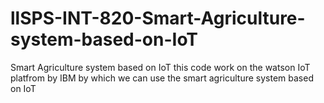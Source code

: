 # llSPS-INT-820-Smart-Agriculture-system-based-on-IoT
Smart Agriculture system based on IoT
this code work on the watson IoT platfrom by IBM by which we can use the smart agriculture system based on IoT 
